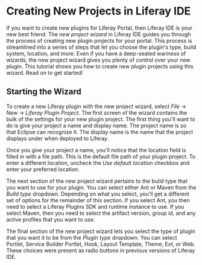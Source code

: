 # Creating New Projects in Liferay IDE

If you want to create new plugins for Liferay Portal, then Liferay IDE is your 
new best friend. The *new project wizard* in Liferay IDE guides you through the 
process of creating new plugin projects for your portal. This process is 
streamlined into a series of steps that let you choose the plugin's type, build 
system, location, and more. Even if you have a deep-seated wariness of wizards, 
the new project wizard gives you plenty of control over your new plugin. This 
tutorial shows you how to create new plugin projects using this wizard. Read on 
to get started!

## Starting the Wizard

To create a new Liferay plugin with the new project wizard, select 
*File* &rarr; *New* &rarr; *Liferay Plugin Project*. The first screen of the 
wizard contains the bulk of the settings for your new plugin project. The first 
thing you'll want to do is give your project a name and display name. The 
project name is so that Eclipse can recognize it. The display name is the name 
that the project displays under when deployed to Liferay.                         

Once you give your project a name, you'll notice that the location field is 
filled in with a file path. This is the default file path of your plugin 
project. To enter a different location, uncheck the *Use default location* 
checkbox and enter your preferred location. 

The next section of the new project wizard pertains to the build type that you 
want to use for your plugin. You can select either Ant or Maven from the 
*Build type* dropdown. Depending on what you select, you'll get a different set 
of options for the remainder of this section. If you select Ant, you then need 
to select a Liferay Plugins SDK and runtime instance to use. If you select 
Maven, then you need to select the artifact version, group id, and any active 
profiles that you want to use.

The final section of the new project wizard lets you select the type of plugin 
that you want it to be from the *Plugin type* dropdown. You can select Portlet, 
Service Builder Portlet, Hook, Layout Template, Theme, Ext, or Web. These 
choices were present as radio buttons in previous versions of Liferay IDE.
